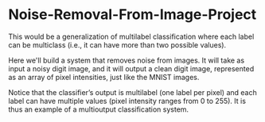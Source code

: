 # Noise-Removal-From-Image-Project

This would be a generalization of multilabel classification where each label can be multiclass (i.e., it can have more than two possible values).

Here we'll build a system that removes noise from images. It will take as input a noisy digit image, and it will output a clean digit image, represented as an array of pixel intensities, just like the MNIST images.

Notice that the classifier’s output is multilabel (one label per pixel) and each label can have multiple values (pixel intensity ranges from 0 to 255). It is thus an example of a multioutput classification system.
